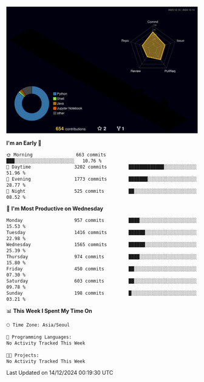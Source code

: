 <!-- ![Header](./github-header-image.png) -->

<!-- <div align="center">
  <img src="https://ziadoua.github.io/m3-Markdown-Badges/badges/FastAPI/fastapi1.svg" />&nbsp
  <img src="https://ziadoua.github.io/m3-Markdown-Badges/badges/Git/git1.svg" />&nbsp
  <img src="https://ziadoua.github.io/m3-Markdown-Badges/badges/Linux/linux2.svg" />&nbsp
  <img src="https://ziadoua.github.io/m3-Markdown-Badges/badges/PostgreSQL/postgresql3.svg" />&nbsp
  <img src="https://ziadoua.github.io/m3-Markdown-Badges/badges/Python/python3.svg" />&nbsp
</div> -->

![](./profile-3d-contrib/profile-night-rainbow.svg)

<!--START_SECTION:waka-->
**I'm an Early 🐤** 

```text
🌞 Morning                663 commits         ███░░░░░░░░░░░░░░░░░░░░░░   10.76 % 
🌆 Daytime                3202 commits        █████████████░░░░░░░░░░░░   51.96 % 
🌃 Evening                1773 commits        ███████░░░░░░░░░░░░░░░░░░   28.77 % 
🌙 Night                  525 commits         ██░░░░░░░░░░░░░░░░░░░░░░░   08.52 % 
```
📅 **I'm Most Productive on Wednesday** 

```text
Monday                   957 commits         ████░░░░░░░░░░░░░░░░░░░░░   15.53 % 
Tuesday                  1416 commits        ██████░░░░░░░░░░░░░░░░░░░   22.98 % 
Wednesday                1565 commits        ██████░░░░░░░░░░░░░░░░░░░   25.39 % 
Thursday                 974 commits         ████░░░░░░░░░░░░░░░░░░░░░   15.80 % 
Friday                   450 commits         ██░░░░░░░░░░░░░░░░░░░░░░░   07.30 % 
Saturday                 603 commits         ██░░░░░░░░░░░░░░░░░░░░░░░   09.78 % 
Sunday                   198 commits         █░░░░░░░░░░░░░░░░░░░░░░░░   03.21 % 
```


📊 **This Week I Spent My Time On** 

```text
🕑︎ Time Zone: Asia/Seoul

💬 Programming Languages: 
No Activity Tracked This Week

🐱‍💻 Projects: 
No Activity Tracked This Week
```


 Last Updated on 14/12/2024 00:19:30 UTC
<!--END_SECTION:waka-->




